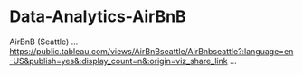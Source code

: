 # Data-Analytics-AirBnB
AirBnB (Seattle)
...
https://public.tableau.com/views/AirBnBseattle/AirBnbseattle?:language=en-US&publish=yes&:display_count=n&:origin=viz_share_link
...
